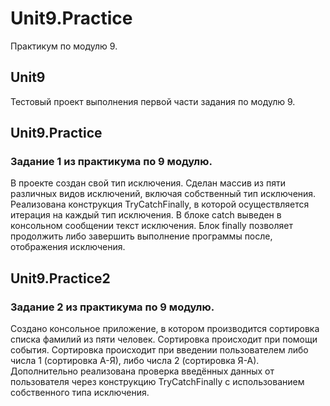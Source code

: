 # Unit9.Practice
Практикум по модулю 9.
## Unit9
Тестовый проект выполнения первой части задания по модулю 9.
## Unit9.Practice
### Задание 1 из практикума по 9 модулю.
В проекте создан свой тип исключения.
Сделан массив из пяти различных видов исключений, включая собственный тип исключения. 
Реализована конструкция TryCatchFinally, в которой осуществляется итерация на каждый тип исключения.
В блоке catch выведен в консольном сообщении текст исключения.
Блок finally позволяет продолжить либо завершить выполнение программы после, отображения исключения.
## Unit9.Practice2
### Задание 2 из практикума по 9 модулю.
Создано консольное приложение, в котором производится сортировка списка фамилий из пяти человек. Сортировка происходит при помощи события.
Сортировка происходит при введении пользователем либо числа 1 (сортировка А-Я), либо числа 2 (сортировка Я-А).
Дополнительно реализована проверка введённых данных от пользователя через конструкцию TryCatchFinally с использованием собственного типа исключения.
